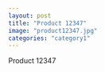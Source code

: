 ```yaml
---
layout: post
title: "Product 12347"
image: "product12347.jpg"
categories: "category1"
---
```

Product 12347
